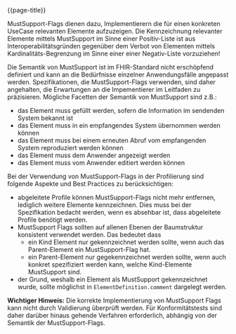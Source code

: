 {{page-title}}

MustSupport-Flags dienen dazu, Implementierern die für einen konkreten UseCase relevanten Elemente aufzuzeigen.
Die Kennzeichnung relevanter Elemente mittels MustSupport im Sinne einer Positiv-Liste ist aus Interoperabilitätsgründen gegenüber dem Verbot von Elementen mittels Kardinalitäts-Begrenzung im Sinne einer einer Negativ-Liste vorzuziehen!

Die Semantik von MustSupport ist im FHIR-Standard nicht erschöpfend definiert und kann an die Bedürfnisse einzelner Anwendungsfälle angepasst werden.
Spezifikationen, die MustSupport-Flags verwenden, sind daher angehalten, die Erwartungen an die Impementierer im Leitfaden zu präzisieren.
Mögliche Facetten der Semantik von MustSupport sind z.B.:
* das Element muss gefüllt werden, sofern die Information im sendenden System bekannt ist
* das Element muss in ein empfangendes System übernommen werden können
* das Element muss bei einem erneuten Abruf vom empfangenden System reproduziert werden können
* das Element muss dem Anwender angezeigt werden
* das Element muss vom Anwender editiert werden können

Bei der Verwendung von MustSupport-Flags in der Profilierung sind folgende Aspekte und Best Practices zu berücksichtigen:
* abgeleitete Profile können MustSupport-Flags nicht mehr entfernen, lediglich weitere Elemente kennzeichnen. Dies muss bei der Spezifikation bedacht werden, wenn es absehbar ist, dass abgeleitete Profile benötigt werden.
* MustSupport Flags sollten auf allenen Ebenen der Baumstruktur konsistent verwendet werden. Das bedeutet dass
  * ein Kind Element nur gekennzeichnet werden sollte, wenn auch das Parent-Element ein MustSupport-Flag hat.
  * ein Parent-Element nur gegekennzeichnet werden sollte, wenn auch konkret spezifiziert werden kann, welche Kind-Elemente MustSupport sind.
* der Grund, weshalb ein Element als MustSupport gekennzeichnet wurde, sollte möglichst in `ElementDefinition.comment` dargelegt werden.

**Wichtiger Hinweis:**
Die korrekte Implementierung von MustSupport Flags kann nicht durch Validierung überprüft werden. 
Für Konformitätstests sind daher darüber hinaus gehende Verfahren erforderlich, abhängig von der Semantik der MustSupport-Flags.
